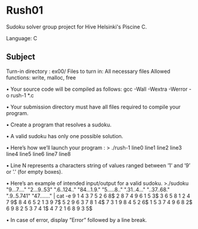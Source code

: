 # Rush01
Sudoku solver group project for Hive Helsinki's Piscine C.

Language: C

## Subject
Turn-in directory : ex00/
Files to turn in: All necessary files
Allowed functions: write, malloc, free

• Your source code will be compiled as follows: gcc -Wall -Wextra -Werror -o rush-1 *.c

• Your submission directory must have all files required to compile your program.

• Create a program that resolves a sudoku.

• A valid sudoku has only one possible solution.

• Here’s how we’ll launch your program : > ./rush-1 line0 line1 line2 line3 line4 line5 line6 line7 line8

• Line N represents a characters string of values ranged between ’1’ and ’9’ or ’.’ (for empty boxes).

• Here’s an example of intended input/output for a valid sudoku. >./sudoku "9...7...." "2...9..53" ".6..124.." "84...1.9." "5.....8.." ".31..4..." "..37..68." ".9..5.741" "47......." | cat -e
9 1 4 3 7 5 2 6 8$
2 8 7 4 9 6 1 5 3$
3 6 5 8 1 2 4 7 9$
8 4 6 5 2 1 3 9 7$
5 2 9 6 3 7 8 1 4$
7 3 1 9 8 4 5 2 6$
1 5 3 7 4 9 6 8 2$
6 9 8 2 5 3 7 4 1$
4 7 2 1 6 8 9 3 5$
>


• In case of error, display ”Error” followed by a line break.

